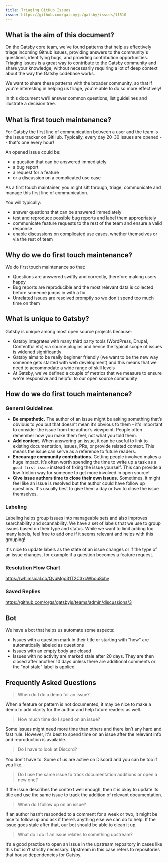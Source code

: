 ```yaml
---
title: Triaging GitHub Issues
issue: https://github.com/gatsbyjs/gatsby/issues/11810
---
```


## What is the aim of this document?

On the Gatsby core team, we've found patterns that help us effectively triage incoming Github issues, providing answers to the community's questions, identifying bugs, and providing contribution opportunities. Triaging issues is a great way to contribute to the Gatsby community and share your knowledge, without necessarily requiring a lot of deep context about the way the Gatsby codebase works.

We want to share these patterns with the broader community, so that if you're interesting in helping us triage, you're able to do so more effectively!

In this document we’ll answer common questions, list guidelines and illustrate a decision tree.

## What is first touch maintenance?

For Gatsby the first line of communication between a user and the team is the issue tracker on GitHub. Typically, every day 20-30 issues are opened -- that's one every hour!

An opened issue could be:

- a question that can be answered immediately
- a bug report
- a request for a feature
- or a discussion on a complicated use case

As a first touch maintainer, you might sift through, triage, communicate and manage this first line of communication.

You will typically:

- answer questions that can be answered immediately
- test and reproduce possible bug reports and label them appropriately
- communicate feature requests to the rest of the team and ensure a valid response
- enable discussions on complicated use cases, whether themselves or via the rest of team

## Why do we do first touch maintenance?

We do first touch maintenance so that:

- Questions are answered swiftly and correctly, therefore making users happy
- Bug reports are reproducible and the most relevant data is collected before someone jumps in with a fix
- Unrelated issues are resolved promptly so we don't spend too much time on them

## What is unique to Gatsby?

Gatsby is unique among most open source projects because:

- Gatsby integrates with many third party tools (WordPress, Drupal, Contentful etc) via source plugins and hence the typical scope of issues is widened significantly
- Gatsby aims to be really beginner friendly (we want to be the new way someone gets started with web development) and this means that we need to accommodate a wide range of skill levels
- At Gatsby, we've defined a couple of metrics that we measure to ensure we're responsive and helpful to our open source community

## How do we do first touch maintenance?

### General Guidelines

- **Be empathetic.** The author of an issue might be asking something that’s obvious to you but that doesn’t mean it’s obvious to them - it's important to consider the issue from the author’s viewpoint. People often remember how you make them feel, not what you told them.
- **Add context.** When answering an issue, it can be useful to link to existing documentation, issues, PRs, or provide related context. This means the issue can serve as a reference to future readers.
- **Encourage community contributions.** Getting people involved makes a huge impact. It’s often worth spending the time to write up a task as a `good first issue` instead of fixing the issue yourself. This can provide a low friction way for someone to get more involved in open source!
- **Give issue authors time to close their own issues.** Sometimes, it might feel like an issue is resolved but the author could have follow up questions. It's usually best to give them a day or two to close the issue themselves.

### Labeling

Labeling helps group issues into manageable sets and also improves searchability and scannability. We have a set of labels that we use to group issues based on their type and status. While we want to limit adding too many labels, feel free to add one if it seems relevant and helps with this grouping!

It's nice to update labels as the state of an issue changes or if the type of an issue changes, for example if a question becomes a feature request.

### Resolution Flow Chart

https://whimsical.co/QvuMgo31T2C3xcWbou8xhy

### Saved Replies

https://github.com/orgs/gatsbyjs/teams/admin/discussions/3

## Bot

We have a bot that helps us automate some aspects:

- Issues with a question mark in their title or starting with "how" are automatically labeled as questions
- Issues with an empty body are closed
- Issues with no activity are marked stale after 20 days. They are then closed after another 10 days unless there are additional comments or the "not stale" label is applied

## Frequently Asked Questions

> When do I do a demo for an issue?

When a feature or pattern is not documented, it may be nice to make a demo to add clarity for the author and help future readers as well.

> How much time do I spend on an issue?

Some issues might need more time than others and there isn’t any hard and fast rule. However, it's best to spend time on an issue after the relevant info and reproduction is available.

> Do I have to look at Discord?

You don’t have to. Some of us are active on Discord and you can be too if you like.

> Do I use the same issue to track documentation additions or open a new one?

If the issue describes the context well enough, then it is okay to update its title and use the same issue to track the addition of relevant documentation.

> When do I follow up on an issue?

If an author hasn’t responded to a comment for a week or two, it might be nice to follow up and ask if there’s anything else we can do to help. If the issue goes stale after that, our bot should be able to clean it up.

> What do I do if an issue relates to something upstream?

It’s a good practice to open an issue in the upstream repository in cases like this but isn’t strictly necessary. Upstream in this case refers to repositories that house dependencies for Gatsby.
